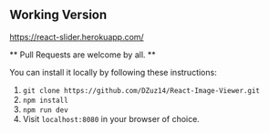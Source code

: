 ## Working Version ##
https://react-slider.herokuapp.com/

** Pull Requests are welcome by all. **

You can install it locally by following these instructions:

1. `git clone https://github.com/DZuz14/React-Image-Viewer.git`
2. `npm install`
3. `npm run dev`
4. Visit `localhost:8080` in your browser of choice.
